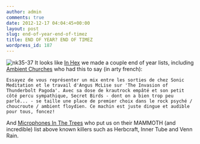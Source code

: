 ```yaml
---
author: admin
comments: true
date: 2012-12-17 04:04:45+00:00
layout: post
slug: end-of-year-end-of-timez
title: END OF YEAR? END OF TIMEZ
wordpress_id: 187
---
```


![nk35-37](http://www.secretbirds.net/wp-content/uploads/2012/07/nk35-37-194x300.jpg)
It looks like [In Hex](http://www.discogs.com/Secret-Birds-In-Hex/release/4003846) we made a couple end of year lists, including [Ambient Churches](http://mankindinnocence.blogspot.fr/2012/12/retrospective-anno-mmxii.html) who had this to say (in arty french):

    
    Essayez de vous représenter un mix entre les sorties de chez Sonic Meditation et le travail d'Angus McLise sur 'The Invasion of Thunderbolt Pagoda'. Avec sa dose de krautrock empâté et son petit côté percu sympathique, Secret Birds - dont on a bien trop peu parlé... - se taille une place de premier choix dans le rock psyché / choucroute / ambient floydien. Ce machin est juste dingue et audible pour tous, foncez!


And [Microphones In The Trees](http://calmintrees.blogspot.com.au/2012/12/rewind-2012.html) who put us on their MAMMOTH (and incredible) list above known killers such as Herbcraft, Inner Tube and Venn Rain.
